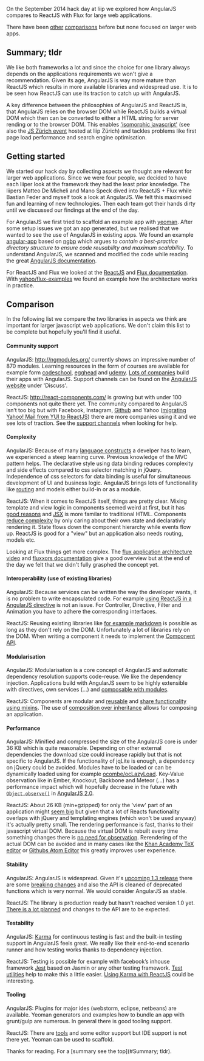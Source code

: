 
On the September 2014 hack day at liip we explored how AngularJS compares to ReactJS with Flux for large web applications. 

There have been [other](http://www.quora.com/Pete-Hunt/Posts/Facebooks-React-vs-AngularJS-A-Closer-Look) [comparisons](https://medium.com/make-your-own-apps/facebooks-new-react-javascript-library-tutorial-rewritten-in-angularjs-e71bcedc36b) before but none focused on larger web apps.

## Summary; tldr

We like both frameworks a lot and since the choice for one library always depends on the applications requirements we won't give a recommendation. Given its age, AngularJS is way more mature than ReactJS which results in more available libraries and widespread use. It is to be seen how ReactJS can use its traction to catch up with AngularJS.

A key difference between the philosophies of AngularJS and ReactJS is, that AngularJS relies on the browser DOM while ReactJS builds a virtual DOM which then can be converted to either a HTML string for server rending or to the browser DOM. This enables ['isomorphic javascript'](http://nerds.airbnb.com/isomorphic-javascript-future-web-apps/) (see also the [JS Zürich event](http://techup.ch/1731/jszurich-building-isomorphic-apps) hosted at liip Zürich) and tackles problems like first page load performance and search engine optimisation.

## Getting started
We started our hack day by collecting aspects we thought are relevant for larger web applications. 
Since we were four people, we decided to have each liiper look at the framework they had the least prior knowledge. The liipers Matteo De Micheli and Mano Speck dived into ReactJS + Flux while Bastian Feder and myself took a look at AngularJS. We felt this maximised fun and learning of new technologies. Then each team got their hands dirty until we discussed our findings at the end of the day. 

For AngularJS we first tried to scaffold an example app with [yeoman](http://yeoman.io). After some setup issues we got an app generated, but we realised that we wanted to see the use of AngularJS in existing apps. We found an example [angular-app](https://github.com/angular-app/angular-app) based on [ngbp](https://github.com/ngbp/ngbp) which argues to _contain a best-practice directory structure to ensure code reusability and maximum scalability_. To understand AngularJS, we scanned and modified the code while reading the great [AngularJS documentation](https://docs.angularjs.org/).

For ReactJS and Flux we looked at the [ReactJS](http://facebook.github.io/react/docs/why-react.html) and [Flux documentation](http://facebook.github.io/react/docs/flux-overview.html). With [yahoo/flux-examples](https://github.com/yahoo/flux-examples) we found an example how the architecture works in practice. 

## Comparison 
In the following list we compare the two libraries in aspects we think are important for larger javascript web applications. We don't claim this list to be complete but hopefully you'll find it useful.

#### Community support
AngularJS: http://ngmodules.org/ currently shows an impressive number of 870 modules. Learning resources in the form of courses are available for example form [codeschool](https://www.codeschool.com/courses/shaping-up-with-angular-js), [egghead](https://egghead.io) and [udemy](https://www.udemy.com/angularjs/). [Lots of companies](https://builtwith.angularjs.org/) build their apps with AngularJS. Support channels can be found on the [AngularJS website](https://angularjs.org/) under 'Discuss'.

ReactJS: http://react-components.com/ is growing but with under 100 components not quite there yet. The community compared to AngularJS isn’t too big but with Facebook, Instagram, [Github](http://blog.atom.io/2014/07/02/moving-atom-to-react.html) and Yahoo ([migrating Yahoo! Mail from YUI to ReactJS](http://pablolmiranda.tumblr.com/post/97242478366/first-react-meetup-at-yahoo)) there are more companies using it and we see lots of traction. 
See the [support channels](http://facebook.github.io/react/support.html) when looking for help.

#### Complexity
AngularJS: Because of many [language constructs](https://docs.angularjs.org/guide/concepts) a develper has to learn, we experienced a steep learning curve. Previous knowledge of the MVC pattern helps. The declarative style using data binding reduces complexity and side effects compared to css selector matching in jQuery. Independence of css selectors for data binding is useful for simultaneous development of UI and business logic. AngularJS brings lots of functionallity like [routing](https://docs.angularjs.org/api/ngRoute) and models either build-in or as a module.

ReactJS: When it comes to ReactJS itself, things are pretty clear. Mixing template and view logic in components seemed weird at first, but it has [good reasons](http://facebook.github.io/react/blog/2013/06/05/why-react.html) and [JSX](http://facebook.github.io/react/docs/jsx-in-depth.html) is more familar to traditional HTML. Components [reduce complexity](http://jlongster.com/Removing-User-Interface-Complexity,-or-Why-React-is-Awesome) by only caring about their own state and declarativly rendering it. State flows down the component hierarchy while events flow up. ReactJS is good for a "view" but an application also needs routing, models etc. 

Looking at Flux things get more complex. The [flux application architecture video](http://facebook.github.io/react/docs/flux-overview.html) and [fluxxors documentation](http://fluxxor.com/what-is-flux.html) give a good overview but at the end of the day we felt that we didn't fully grasphed the concept yet.

#### Interoperability (use of existing libraries)
AngularJS: Because services can be written the way the developer wants, it is no problem to write encapsulated code. For example [using ReactJS in a AngularJS directive](http://www.williambrownstreet.net/blog/2014/04/faster-angularjs-rendering-angularjs-and-reactjs/) is not an issue. For Controller, Directive, Filter and Animation you have to adhere the corresponding interfaces.

ReactJS: Reusing existing libraries like [for example markdown](http://facebook.github.io/react/docs/tutorial.html) is possible as long as they don't rely on the DOM. Unfortunately a lot of libraries rely on the DOM. When writing a component it needs to implement the [Component API](http://facebook.github.io/react/docs/component-api.html).

#### Modularisation 

AngularJS: Modularisation is a core concept of AngularJS and automatic dependency resolution supports code-reuse. We like the dependency injection. Applications build with AngularJS seem to be highly extensible with directives, own services (...) and [composable with modules](http://clintberry.com/2013/modular-angularjs-application-design/).

ReactJS: Components are modular and [reusable](http://facebook.github.io/react/docs/reusable-components.html) and [share functionality using mixins](http://stackoverflow.com/questions/21854938/using-mixins-vs-components-for-code-reuse-in-facebook-react). The use of [composition over inheritance](http://facebook.github.io/react/docs/multiple-components.html#children) allows for composing an application.

#### Performance

AngularJS: Minified and compressed the size of the AngularJS core is under 36 KB which is quite reasonable. Depending on other external dependencies the download size could increase rapidly but that is not specific to AngularJS. If the functionality of jqLite is enough, a dependency on jQuery could be avoided. Modules have to be loaded or can be dynamically loaded using for example [ocombe/ocLazyLoad](https://github.com/ocombe/ocLazyLoad). Key-Value observation like in Ember, Knockout, Backbone and Meteor (...) has a performance impact which will hopefully decrease in the future with [`Object.observe()`](http://updates.html5rocks.com/2012/11/Respond-to-change-with-Object-observe) in [AngularJS 2.0](http://blog.angularjs.org/2014/03/angular-20.html).

ReactJS: About 26 KB (min+gzipped) for only the 'view' part of an application might [seem big](http://stackoverflow.com/questions/19807946/why-is-reacts-js-size-so-big-given-its-small-api) but given that a lot of Reacts functionality overlaps with jQuery and templating engines (which won't be used anyway) it's actually pretty small. The rendering performance is fast, thanks to their javascript virtual DOM. Because the virtual DOM is rebuilt every time something changes there is [no need for observation](http://stackoverflow.com/questions/21109361/why-is-reacts-concept-of-virtual-dom-said-to-be-more-performant-than-dirty-mode). Rerendering of the actual DOM can be avoided and in many cases like the [Khan Academy TeX editor](http://joelburget.com/backbone-to-react/) or [Githubs Atom Editor](http://blog.atom.io/2014/07/02/moving-atom-to-react.html) this greatly improves user experience.

#### Stability
AngularJS: AngularJS is widespread. Given it's [upcoming 1.3 release](http://blog.angularjs.org/2013/12/angularjs-13-new-release-approaches.html) there are some [breaking changes](https://github.com/angular/angular.js/blob/master/CHANGELOG.md) and also the API is cleaned of deprecated functions which is very normal. We would consider AngularJS as stable.

ReactJS: The library is production ready but hasn't reached version 1.0 yet. [There is a lot planned](http://facebook.github.io/react/blog/2014/03/28/the-road-to-1.0.html) and changes to the API are to be expected.

#### Testability
AngularJS: [Karma](http://karma-runner.github.io/0.12/index.html) for continuous testing is fast and the built-in testing support in AngularJS feels great. We really like their end-to-end scenario runner and how testing works thanks to dependency injection.

ReactJS: Testing is possible for example with facebook’s inhouse framework [Jest](http://facebook.github.io/jest/) based on Jasmin or any other testing framework. [Test utilities](http://facebook.github.io/react/docs/test-utils.html) help to make this a little easier. [Using Karma with ReactJS](http://myshareoftech.com/2013/12/unit-testing-react-dot-js-with-jasmine-and-karma.html) could be interesting.

#### Tooling 

AngularJS: Plugins for major ides (webstorm, eclipse, netbeans) are available. Yeoman generators and examples how to bundle an app with grunt/gulp are numerous. In general there is good tooling support.

ReactJS: There are [tools](https://github.com/facebook/react/wiki/Complementary-Tools) and some editor support but IDE support is not there yet. Yeoman can be used to scaffold. 

Thanks for reading. For a [summary see the top](#Summary; tldr).
